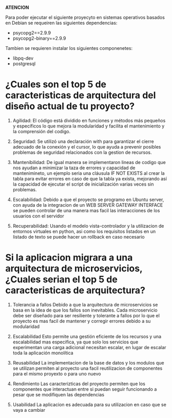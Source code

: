 **ATENCION**


Para poder ejecutar el siguiente proyecyto en sistemas operativos basados en Debian se requeiren las siguientes dependencias:
- psycopg2==2.9.9
- psycopg2-binary==2.9.9

Tambien se requieren instalar los siguientes componenetes:
- libpq-dev
- postgresql


# ¿Cuales son el top 5 de caracteristicas de arquitectura del diseño actual de tu proyecto?

1. Agilidad:
        El código está dividido en funciones y métodos más pequeños y específicos lo que mejora la modularidad y facilita el mantenimiento y la comprensión del codigo.

2. Seguridad:
        Se utilizó una declaración with para garantizar el cierre adecuado de la conexión y el cursor, lo que ayuda a prevenir posibles problemas de seguridad relacionados con la gestion de recursos. 

3. Mantenibilidad:
        De igual manera se implementaron lineas de codigo que nos ayudan a minimizar la taza de errores y capacidad de mantenimineto, un ejemplo seria una cláusula IF NOT EXISTS al crear la tabla para evitar errores en caso de que la tabla ya exista, mejorando así la capacidad de ejecutar el script de inicialización varias veces sin problemas.

4. Escalabilidad:
        Debido a que el proyecto se programo en Ubuntu server, con ayuda de la integracion de un WEB SERVER GATEWAY INTERFACE se pueden controlar de una manera mas facil las interacciones de los usuarios con el servidor

5. Recuperabilidad:
        Usando el modelo vista-controlador y la utilizacion de entornos virtuales en python, asi como los requisitos listados en un listado de texto se puede hacer un rollback en caso necesario 

# Si la aplicacion migrara a una arquitectura de microservicios, ¿Cuales serian el top 5 de caracteristicas de arquitectura?

1. Tolerancia a fallos
        Debido a que la arquitectura de microservicios se basa en la idea de que los fallos son inevitables. Cada microservicio debe ser diseñado para ser resiliente y tolerante a fallos 
        por lo que el proyecto es mas facil de mantener y corregir errores debido a su modularidad
2. Escalabilidad
        Esto permite una gestión eficiente de los recursos y una escalabilidad mas especifica, ya que solo los servicios que experimentan una carga adicional necesitan escalar, en lugar de escalar toda la aplicación monolítica

3. Reusabilidad
        La implementacion de la base de datos y los modulos que se utilizan permiten al proyecto una facil reutilizacion de componentes para el mismo proyexto o para uno nuevo

4. Rendimiento
        Las caracterizticas del proyecto permiten que los componentes que interactuan entre si puedan seguir funcionando a pesar que se modifiquen las dependencias

5. Usabilidad 
        La aplicacion es adecuada para su utilizacion en caso que se vaya a cambiar

